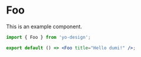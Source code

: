 # Foo

This is an example component.

```jsx
import { Foo } from 'yo-design';

export default () => <Foo title="Hello dumi!" />;
```
